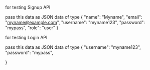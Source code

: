 

for testing Signup API

pass this data as JSON  data of type
{
"name": "Myname",
"email": "myname@example.com",
"username": "myname123",
"password": "mypass",
"role": "user"
}

for testing Login API

pass this data as JSON  data of type
{
"username": "myname123",
"password": "mypass",

}